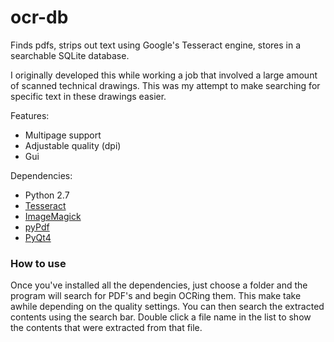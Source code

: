 # ocr-db
Finds pdfs, strips out text using Google's Tesseract engine, stores in a searchable SQLite database.

I originally developed this while working a job that involved a large amount of scanned technical drawings. This was my attempt to make searching for specific text in these drawings easier. 

Features:
- Multipage support
- Adjustable quality (dpi)
- Gui


Dependencies:
- Python 2.7
- [Tesseract](https://github.com/tesseract-ocr/tesseract/wiki)
- [ImageMagick](http://www.imagemagick.org/script/binary-releases.php)
- [pyPdf](https://pypi.python.org/pypi/pyPdf/1.13)
- [PyQt4](https://www.riverbankcomputing.com/software/pyqt/download)

### How to use
Once you've installed all the dependencies, just choose a folder and the program will search for PDF's and begin OCRing them. This make take awhile depending on the quality settings. You can then search the extracted contents using the search bar. Double click a file name in the list to show the contents that were extracted from that file.

